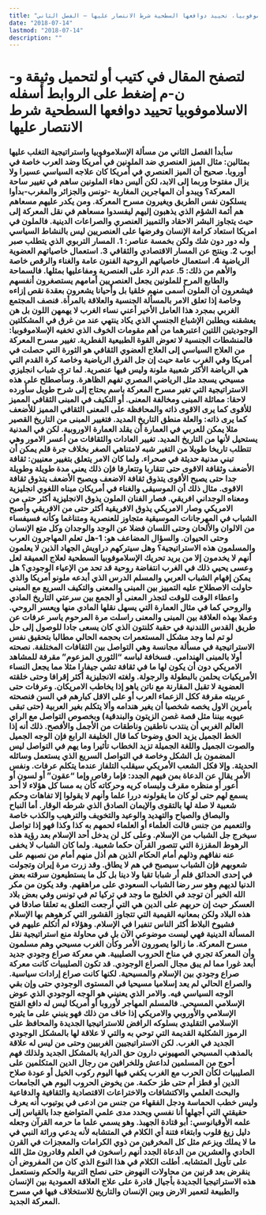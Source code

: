 ```yaml
---
title: "الاسلاموفوبيا، تحييد دوافعها السطحية شرط الانتصار عليها – الفصل الثاني"
date: "2018-07-14"
lastmod: "2018-07-14"
description: ""
---
```

# **لتصفح المقال في كتيب أو لتحميل وثيقة و-ن-م إضغط على الروابط أسفله** **الاسلاموفوبيا تحييد دوافعها السطحية شرط الانتصار عليها**

### سأبدأ الفصل الثاني من مسألة الإسلاموفوبيا واستراتيجية التغلب عليها بمثالين: مثال الميز العنصري ضد الملونين في أمريكا وضد العرب خاصة في أوروبا. صحيح أن الميز العنصري في أمريكا كان علاجه السياسي عسيرا ولا يزال مفتوحا وربما إلى الابد، لكن أليس دهاء الملونين ساهم في تغيير ساحة المعركة؟ ويبدو أن المهاجرين المغاربة -تونس والجزائر والمغرب-بدأوا يسلكون نفس الطريق ويغيرون مسرح المعركة. ومن يكدر عليهم مسعاهم هم أئمة الشؤم الذي يذهبون إليهم ليفسدوا مسعاهم في نقل المعركة إلى حيث يتجاوز البشر الاحقاد والتمييز العنصري والصراعات الدينية. فالملون في امريكا استعاد كرامة الإنسان وفرضها على العنصريين ليس بالنشاط السياسي وله دور دون شك ولكن بخمسة عناصر: 1. المسار التربوي الذي يتطلب صبر أبوب 2. وينتج عن المسار الاقتصادي والثقافي 3. استعمال خاصياتهم العضوية الرياضية 4. استعمال خاصياتهم الروحية الفنون عامة والغناء والرقص خاصة والأهم من ذلك: 5. عدم الرد على العنصرية ومفاعليها بمثلها. فالسماحة والطابع المرح للملونين يجعل العنصريين أمامهم يستصغرون أنفسهم فيشعرون أن الملون أسمى منهم خلقيا بل وأحيانا يشعرون بعقدة نقص إزاءه وخاصة إذا تعلق الامر بالمسألة الجنسية والعلاقة بالمرأة. فنصف المجتمع الغربي بمجرد هذا العامل الأخير أعني نساء الغرب لا يهمهن اللون بل هن يعشقنه ويطلبن الإشباع الجنسي الذي يكاد ينتهي عند من غرق في المشكلتين الوجوديتين اللتين اعتبرهما من أهم مقومات الخوف الذي تخفيه الإسلاموفوبيا: فالمنشطات الجنسية لا تعوض القوة الطبيعية الفطرية. تغيير مسرح المعركة من العلاج السياسي إلى العلاج العضوي الثقافي هو الثورة التي حصلت في أمريكا وفي الغرب عامة حيث إن جل الفرق الرياضية وخاصة كرة القدم التي هي الرياضة الأكثر شعبية ملونة وليس فيها عنصرية. لما ترى شباب انجليزي مسيحي يسجد مثل الرياضي المصري تفهم الظاهرة. وسأصطلح على هذه الاستراتيجية التي تغير مسرح المعركة باسم يحتاج إلى شرح طويل سأورده لاحقا: مماثلة المبنى ومخالفة المعنى. أو التكيف في المبنى الثقافي المميز للأقوى كما يرى الاقوى ذاته والمحافظة على المعنى الثقافي المميز للأضعف كما يرى ذاته: والعلة منطق التاريخ المديد. فتغيير المبنى من التاريخ القصير مثلا يمكن للعربي في العمارة أن يقلد العمارة الاوروبية. لكن في المدنية يستحيل لأنها من التاريخ المديد. تغيير العادات والثقافات من أعسر الامور وهي تتطلب تاريخا طويلا من التغير شبه لامتناهي الصغر بخلاف جرة قلم يمكن أن تبني مدنية حديثة في صحراء. ولما كان الامر يتعلق بتغيير معنيين: ثقافة الأضعف وثقافة الاقوى حتى تتقاربا وتتعارفا فإن ذلك يعني مدة طويلة وطويلة جدا حتى يصبح الأقوى يتذوق ثقافة الاضعف ويصبح الأضعف يتذوق ثقافة الاقوى. مثال ذلك أن الموسيقى والغناء في أمريكان مبناه اللغوي انجليزية ومعناه الوجداني افريقي. فصار الفنان الملون يذوق الانجليزية أكثر حتى من الامريكي وصار الامريكي يذوق الافريقية أكثر حتى من الافريقي وأصبح الشباب في المهرجانات الموسيقية متجاوز للعنصرية ومتناغما وكأنه فسيفساء من الالوان والألحان وحتى اللسان فضلا عن الوجد والوجدان وكل متع الإنسان وحتى الحيوان. والسؤال المضاعف هو: 1-هل تعلم المهاجرون العرب والمسلمون هذه الاستراتيجية؟ وهل سيتركهم دراويش الجهاد الذين لا يعلمون أنهم لا يخدمون إلا من يريد تحريك الإسلاموفوبيا السطحية لعلاج العميقة لعل وعسى يحيي ذلك في الغرب انتفاضة روحية قد تحد من الإعياء الوجودي؟ هل يمكن إفهام الشباب العربي والمسلم الدرس الذي أبدعه ملونو أمريكا والذي حاولت الاصطلاح عليه التمييز بين المبنى والمعنى والتكيف السريع مع المبنى واعطاء الوقت للوقت لتجذر المعنى أو الجمع بين سرعتي التاريخ المادي والروحي كما في مثال العمارة التي يسهل نقلها المادي منها ويعسر الروحي. وعملا بهذه العلاقة بين المبنى والمعنى راسلت مرة المرحوم ياسر عرفات عن طريق القدس اللندنية في حقبة كلنتون الذي كان يسعى جادا للوصول إلى حل لو تم لما وجد مشكل المستعمرات بحجمه الحالي مطالبا بتحقيق نفس الاستراتيجية في مسألة مجانسة وهي التواصل بين الثقافات المختلفة. نصحته أولا بالمبنى الهندامي. فسخافة لباسه “الثوري المزعوم” مقرفة للمشاهد الامريكي دون أن يكون لها ما في ثقافة تشي جيفارا مثلا مما يجعل النساء الأمريكيات يحلمن بالبطولة والرجولة. ولغته الانجليزية أكثر إقرافا وحتى خلقته العضوية لا تقبل المقارنة مع ناتن ياهو إذا يخاطب الامريكان. وعرفات حتى عربيته مقرفة ككل الزعماء العرب أو على الاقل كبارهم في السن فنصحته بأمرين الاول يخصه شخصيا أن يغير هندامه وألا يتكلم بغير العربية (حتى تبقى عيوبه بيننا مثل قصة غصن الزيتون والبندقية) وبخصوص التواصل مع الراي العالم الغربي أن ينتدب ناطقين وناطقات من الأجمل والأفصح. ذلك أنه إذا الخط الجميل يزيد الحق وضوحا كما قال الخليفة الرابع فإن الوجه الجميل والصوت الجميل واللغة الجميلة تزيد الخطاب تأثيرا وما يهم في التواصل ليس المضمون بل الشكل وخاصة في التواصل السريع الذي يستعمل وسائله الحديثة. وإلا فكل الشعب الأمريكي سيقلب التلفاز عندما يتكلم عرفات. ونفس الأمر يقال عن الدعاة بمن فيهم الجدد: فإما رقاص وإما “عقون” أو لسون أو أعور أو منظره مقرف ولبساه كريه وحركاته كأن به مسا كل هؤلاء لا أحد يسمع لهم حتى لو كان ما يقولونه دررا علما وأنهم لا يقولوا إلا تفاهات وحكم شعبية لا صلة لها بالتقوى والإيمان الصادق الذي شرطه الوقار. أما النباح والبصاق والصياح والتهديد والوعيد والتخويف والترهيب والكذب خاصة والتعميم من جنس قالت العلماء أو العلماء لحمهم به كذا وكذا فهو إذا تواصل سيخرج جل الشباب من الإسلام. وعلى كل لن يدخل أحد الإسلام بعد رؤية هذه الرهوط المقززة التي تتصور القرآن حكما شعبية. ولما كان الشباب لا يخفى عنه نفاقهم وذلهم أمام الحكام الذين هم أذل منهم أمام من نصبهم على شعوبهم فإن الشباب سيصبح في هم لا يطاق. وقد زرت مرة إيران وتجولت في إحدى الحدائق فلم أر شبابا تقيا ولا دينا بل كل ما يستطيعون سرقته بعض الدنيا لديهم وهو سر رضا الشباب السعودي على مراهقهم. وقد يكون من مكر الله الخير أن توجد في الخليج ما وجد في تركيا ثم في تونس وفي بعض بلاد العسكر حيث إن حربهم على الدين هي التي أرجعت التعلق به تعلقا صادقا في هذه البلاد ولكن بمعانيه القيمية التي تتجاوز القشور التي كرهوهم بها الإسلام فشيوخ البلاط أكثر الناس تنفيرا في الإسلام. وهؤلاء لم أتكلم عليهم في المسألة الدينية فهي ليست موضوعي الآن بل في محاولة منع استراتيجية نقل مسرح المعركة. ما زالوا يصورون الأمر وكأن الغرب مسيحي وهم مسلمون وأن المعركة تجري في مناخ الحروب الصليبية. هي معركة صراع وجودي جديد أبعد غورا مما لم يبق مجال الصراع الوجودي. قد تكون الصليبيات كانت معركة صراع وجودي بين الإسلام والمسيحية. لكنها كانت صراع إرادات سياسية. والصراع الحالي لم يعد إسلاميا مسيحيا في المستوى الوجودي حتى وإن بقي الوجه السياسي فيه. والامر الذي يعنيني هو الوجه الوجودي الذي عوض الإسلامي المسيحي. فالمسلم المهاجر لأوروبا أو أمريكا ليس له دافع الفتح الإسلامي والأوروبي والامريكي إذا خاف من ذلك فهو ينبني على ما يثيره الإسلامي التقليدي بسلوكه الرافض للاستراتيجيا الجديدة والمحافظ على الرموز الشكلية القديمة التي توحي به والتي لا علاقة لها بالمشكل الوجودي الجديد في الغرب. لكن الاستراتيجيين الغربيين وحتى من ليس له علاقة بالمذهب المسيحي الصهيوني دارون حق الدراية بالمشكل الجديد ولذلك فهم أحوج من المسلمين لداعش وللخرافين من رجال الدين المتكلمين على الصليبيات لكأن الحرب مع الغرب يكفي فيها اليوم ركوب الخيل أو عودة صلاح الدين أو قطز أم حتى طز حكمة. من يخوض الحروب اليوم هي الجامعات والبحث العلمي والاكتشافات والاختراعات الاقتصادية والثقافية والدفاعية وليس خطب الحماسة ودجل الفقهاء من جنس من ادعى في يوتيوب أنه يعرف حقيقتي التي أجهلها أنا نفسي ويحدد مدى علمي المتواضع جدا بالقياس إلى علمه الأوقيانوسي: أبو قتادة الجهبذ. وهو يسمي علما ما حرمه القرآن وجعله دليل زيغ قلوب وابتغاء فتنة أي الكلام في المتشابه لأنه يدعي وراثة النبي في ما لا يملك ويزعم مثل كل المخرفين من ذوي الكرامات والمعجزات في القرن الحادي والعشرين من الدعاة الجدد أنهم راسخون في العلم وقادرون مثل الله على تأويل المتشابه. أطلت الكلام في هذا النوع الذي كان من المفروض أن ينقرض بعد قرنين من محاولات النهوض حتى نصلح التربية والحكم ونستعمل هذه الاستراتيجيا الجديدة بأجيال قادرة على علاج العلاقة العمودية بين الإنسان والطبيعة لتعمير الارض وبين الإنسان والتاريخ للاستخلاف فيها في مسرح المعركة الجديد.

###